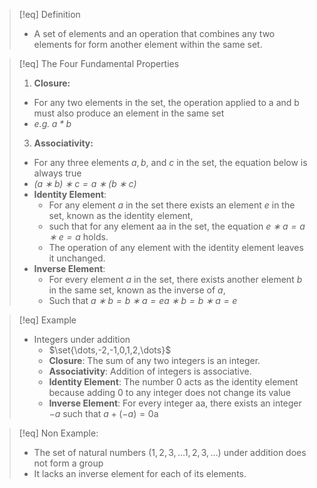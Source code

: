>[!eq] Definition
>- A set of elements and  an operation that combines any two elements for form another element within the same set.

>[!eq] The Four Fundamental Properties
>1. **Closure:** 
>	- For any two elements in the set, the operation applied to a and b must also produce an element in the same set
>	- *e.g.$\; a \ast b$*
>3. **Associativity:** 
>	- For any three elements $a, b,$ and $c$ in the set, the equation below is always true
>	- *$(a∗b)∗c=a∗(b∗c)$*
>- **Identity Element**: 
>	- For any element $a$ in the set there exists an element $e$ in the set, known as the identity element, 
>	- such that for any element aa in the set, the equation *$e∗a=a∗e=a$* holds. 
>	- The operation of any element with the identity element leaves it unchanged.
>- **Inverse Element**:
>	- For every element $a$ in the set, there exists another element $b$ in the same set, known as the inverse of $a$, 
>	- Such that *$a∗b=b∗a=ea∗b=b∗a=e$*

>[!eq] Example
>- Integers under addition
>	- $\set{\dots,-2,-1,0,1,2,\dots}$
>	- **Closure**: The sum of any two integers is an integer.
>	- **Associativity**: Addition of integers is associative.
>	- **Identity Element**: The number 0 acts as the identity element because adding 0 to any integer does not change its value
>	- **Inverse Element**: For every integer aa, there exists an integer $-a$ such that $a+(−a)=0$a

>[!eq] Non Example:
>- The set of natural numbers $(1,2,3,\dots 1,2,3, \dots)$ under addition does not form a group  
>- It lacks an inverse element for each of its elements.